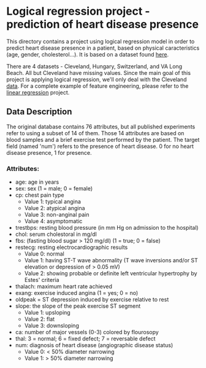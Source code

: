 # Logical regression project - prediction of heart disease presence

This directory contains a project using logical regression model in order to predict heart disease presence in a patient, based on physical caracteristics (age, gender, cholesterol...).
It is based on a dataset found [here](https://archive.ics.uci.edu/ml/datasets/Heart+Disease).

There are 4 datasets - Cleveland, Hungary, Switzerland, and VA Long Beach. All but Cleveland have missing values.
Since the main goal of this project is applying logical regression, we'll only deal with the Cleveland [data](https://archive.ics.uci.edu/ml/machine-learning-databases/heart-disease/processed.cleveland.data).
For a complete example of feature engineering, please refer to the [linear regression](https://github.com/hillelMerran/data-science/tree/main/Linear_regression) project.

## Data Description
The original database contains 76 attributes, but all published experiments refer to using a subset of 14 of them.
Those 14 attributes are based on blood samples and a brief exercise test performed by the patient.
The target field (named 'num') refers to the presence of heart disease. 0 for no heart disease presence, 1 for presence.

### Attributes:
- age: age in years
- sex: sex (1 = male; 0 = female)
- cp: chest pain type
  - Value 1: typical angina
  - Value 2: atypical angina
  - Value 3: non-anginal pain
  - Value 4: asymptomatic
- trestbps: resting blood pressure (in mm Hg on admission to the hospital)
- chol: serum cholestoral in mg/dl
- fbs: (fasting blood sugar > 120 mg/dl)  (1 = true; 0 = false)
- restecg: resting electrocardiographic results
  - Value 0: normal
  - Value 1: having ST-T wave abnormality (T wave inversions and/or ST elevation or depression of > 0.05 mV)
  - Value 2: showing probable or definite left ventricular hypertrophy by Estes' criteria
- thalach: maximum heart rate achieved
- exang: exercise induced angina (1 = yes; 0 = no)
- oldpeak = ST depression induced by exercise relative to rest
- slope: the slope of the peak exercise ST segment
  - Value 1: upsloping
  - Value 2: flat
  - Value 3: downsloping
- ca: number of major vessels (0-3) colored by flourosopy
- thal: 3 = normal; 6 = fixed defect; 7 = reversable defect
- num: diagnosis of heart disease (angiographic disease status)
  - Value 0: < 50% diameter narrowing
  - Value 1: > 50% diameter narrowing

